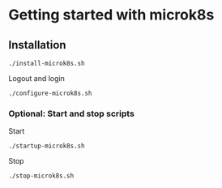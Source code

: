 # Getting started with microk8s

## Installation

```
./install-microk8s.sh
```

Logout and login

```
./configure-microk8s.sh
```

### Optional: Start and stop scripts

Start

```
./startup-microk8s.sh
```

Stop

```
./stop-microk8s.sh
```

